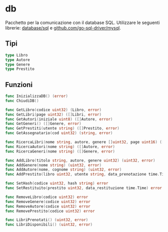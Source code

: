 # db
Pacchetto per la comunicazione con il database SQL.
Utilizzare le seguenti librerie: [database/sql](https://git.antonionapolitano.eu/napaalm/LilBib/src/master) e [github.com/go-sql-driver/mysql](https://github.com/go-sql-driver/mysql).

## Tipi
```go
type Libro
type Autore
type Genere
type Prestito
```

## Funzioni
```go
func InizializzaDB() (error)
func ChiudiDB()

func GetLibro(codice uint32) (Libro, error)
func GetLibri(page uint32) ([]Libri, error)
func GetAutori(iniziale uint8) ([]Autore, error)
func GetGeneri() ([]Genere, error)
func GetPrestiti(utente string) ([]Prestito, error)
func GetAssegnatario(cod uint32) (string, error)

func RicercaLibri(nome string, autore, genere []uint32, page uint16) ([]Libro, error)
func RicercaAutori(nome string) ([]Autore, error)
func RicercaGeneri(nome string) ([]Genere, error)

func AddLibro(titolo string, autore, genere uint32) (uint32, error)
func AddGenere(nome string) (uint32, error)
func AddAutore(nome, cognome string) (uint32, error)
func AddPrestito(libro uint32, utente string, data_prenotazione time.Time, durata uint32) (uint32, error)

func SetHash(codice uint32, hash string) error
func SetRestituito(prestito uint32, data_restituzione time.Time) error

func RemoveLibro(codice uint32) error
func RemoveGenere(codice uint32) error
func RemoveAutore(codice uint32) error
func RemovePrestito(codice uint32) error

func LibriPrenotati() (uint32, error)
func LibriDisponibili() (uint32, error)
```

